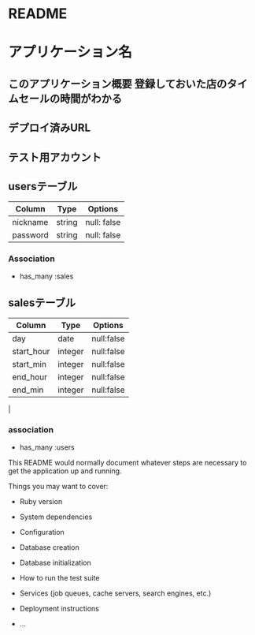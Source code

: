 # README

# アプリケーション名
## このアプリケーション概要 登録しておいた店のタイムセールの時間がわかる
## デプロイ済みURL
## テスト用アカウント

## usersテーブル
|Column|Type|Options|
|------|----|-------|
|nickname|string|null: false|
|password|string|null: false|
### Association
- has_many :sales

## salesテーブル
|Column|Type|Options|
|------|----|-------|
|day|date|null:false|
|start_hour|integer|null:false|
|start_min|integer|null:false|
|end_hour|integer|null:false|
|end_min|integer|null:false|
|
### association
- has_many :users




This README would normally document whatever steps are necessary to get the
application up and running.

Things you may want to cover:

* Ruby version

* System dependencies

* Configuration

* Database creation

* Database initialization

* How to run the test suite

* Services (job queues, cache servers, search engines, etc.)

* Deployment instructions

* ...
